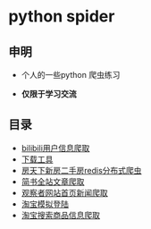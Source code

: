 # python spider
## 申明

+ 个人的一些python 爬虫练习

+ **仅限于学习交流**

## 目录

+ [bilibili用户信息爬取](https://github.com/liangzhuz/python_spider/tree/master/bilibili-user-info)
+ [下载工具](https://github.com/liangzhuz/python_spider/tree/master/file_download)
+ [房天下新房二手房redis分布式爬虫](https://github.com/liangzhuz/fangtianxia_redis)
+ [简书全站文章爬取](https://github.com/liangzhuz/jianshucode)
+ [观察者网站首页新闻爬取](https://github.com/liangzhuz/python_spider/tree/master/guanchazhe)
+ [淘宝模拟登陆](https://github.com/liangzhuz/python_spider/tree/master/login_taobao)
+ [淘宝搜索商品信息爬取]()
